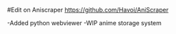 #Edit on Aniscraper
https://github.com/Havoi/AniScraper

-Added python webviewer
-WIP anime storage system
